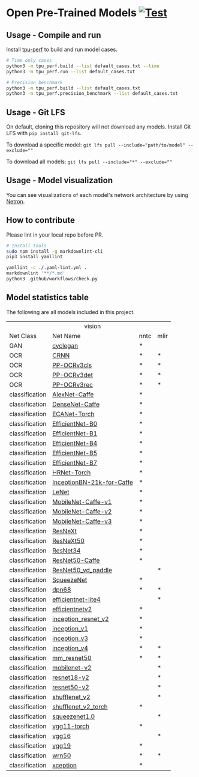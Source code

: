 # Open Pre-Trained Models [![Test](https://github.com/sophgo/model-zoo/actions/workflows/ci.yml/badge.svg?event=schedule)](https://github.com/sophgo/model-zoo/actions/workflows/ci.yml)

## Usage - Compile and run

Install [tpu-perf](https://github.com/sophgo/tpu-perf) to build and run model cases.

```bash
# Time only cases
python3 -m tpu_perf.build --list default_cases.txt --time
python3 -m tpu_perf.run --list default_cases.txt

# Precision benchmark
python3 -m tpu_perf.build --list default_cases.txt
python3 -m tpu_perf.precision_benchmark --list default_cases.txt
```

## Usage - Git LFS

On default, cloning this repository will not download any models. Install
Git LFS with `pip install git-lfs`.

To download a specific model:
`git lfs pull --include="path/to/model" --exclude=""`

To download all models:
`git lfs pull --include="*" --exclude=""`

## Usage - Model visualization

You can see visualizations of each model's network architecture by using [Netron](https://github.com/lutzroeder/Netron).

## How to contribute

Please lint in your local repo before PR.

```bash
# Install tools
sudo npm install -g markdownlint-cli
pip3 install yamllint

yamllint -c ./.yaml-lint.yml .
markdownlint '**/*.md'
python3 .github/workflows/check.py
```

## Model statistics table

 The following are all models included in this project.

<table>
    <tr>
        <td colspan="4"> <img width=200/>vision</td>
    </tr>
    <tr>
        <td>Net Class</td>
        <td>Net Name</td>
        <td>nntc </td>
        <td>mlir</td>
    </tr>
    <tr>
        <td>GAN</td>
        <td><a href="https://github.com/sophgo/model-zoo/tree/main/vision/GAN/cyclegan">cyclegan</td>
        <td>*</td>
        <td></td>
    </tr>
    <tr>
        <td>OCR</td>
        <td><a href="https://github.com/sophgo/model-zoo/tree/main/vision/OCR/CRNN">CRNN</td>
        <td>*</td>
        <td>*</td>
    </tr>
    <tr>
        <td>OCR</td>
        <td><a href="https://github.com/sophgo/model-zoo/tree/main/vision/OCR/PP-OCRv3cls">PP-OCRv3cls</td>
        <td>*</td>
        <td>*</td>
    </tr>
    <tr>
        <td>OCR</td>
        <td><a href="https://github.com/sophgo/model-zoo/tree/main/vision/OCR/PP-OCRv3det">PP-OCRv3det</td>
        <td>*</td>
        <td>*</td>
    </tr>
    <tr>
        <td>OCR</td>
        <td><a href="https://github.com/sophgo/model-zoo/tree/main/vision/OCR/PP-OCRv3rec">PP-OCRv3rec </td>
        <td>*</td>
        <td>*</td>
    </tr>
    <tr>
        <td>classification</td>
        <td><a href="https://github.com/sophgo/model-zoo/tree/main/vision/classification/AlexNet-Caffe">AlexNet-Caffe</td>
        <td>*</td>
        <td></td>
    </tr>
    <tr>
        <td>classification</td>
        <td><a href="https://github.com/sophgo/model-zoo/tree/main/vision/classification/DenseNet-Caffe">DenseNet-Caffe</td>
        <td>*</td>
        <td></td>
    </tr>
    <tr>
        <td>classification</td>
        <td><a href="https://github.com/sophgo/model-zoo/tree/main/vision/classification/ECANet-Torch">ECANet-Torch</td>
        <td>*</td>
        <td></td>
    </tr>
    <tr>
        <td>classification</td>
        <td><a href="https://github.com/sophgo/model-zoo/tree/main/vision/classification/EfficientNet-B0">EfficientNet-B0 </td>
        <td>*</td>
        <td></td>
    </tr>
    <tr>
        <td>classification</td>
        <td><a href="https://github.com/sophgo/model-zoo/tree/main/vision/classification/EfficientNet-B1">EfficientNet-B1 </td>
        <td>*</td>
        <td></td>
    </tr>
    <tr>
        <td>classification</td>
        <td><a href="https://github.com/sophgo/model-zoo/tree/main/vision/classification/EfficientNet-B4">EfficientNet-B4 </td>
        <td>*</td>
        <td></td>
    </tr>
    <tr>
        <td>classification</td>
        <td><a href="https://github.com/sophgo/model-zoo/tree/main/vision/classification/EfficientNet-B5">EfficientNet-B5 </td>
        <td>*</td>
        <td></td>
    </tr>
    <tr>
        <td>classification</td>
        <td><a href="https://github.com/sophgo/model-zoo/tree/main/vision/classification/EfficientNet-B7">EfficientNet-B7 </td>
        <td>*</td>
        <td></td>
    </tr>
    <tr>
        <td>classification</td>
        <td><a href="https://github.com/sophgo/model-zoo/tree/main/vision/classification/HRNet-Torch">HRNet-Torch</td>
        <td>*</td>
        <td></td>
    </tr>
    <tr>
        <td>classification</td>
        <td><a href="https://github.com/sophgo/model-zoo/tree/main/vision/classification/InceptionBN-21k-for-Caffe">InceptionBN-21k-for-Caffe</td>
        <td>*</td>
        <td></td>
    </tr>
    <tr>
        <td>classification</td>
        <td><a href="https://github.com/sophgo/model-zoo/tree/main/vision/classification/LeNet">LeNet </td>
        <td>*</td>
        <td></td>
    </tr>
    <tr>
        <td>classification</td>
        <td><a href="https://github.com/sophgo/model-zoo/tree/main/vision/classification/MobileNet-Caffe-v1">MobileNet-Caffe-v1</td>
        <td>*</td>
        <td></td>
    </tr>
    <tr>
        <td>classification</td>
        <td><a href="https://github.com/sophgo/model-zoo/tree/main/vision/classification/MobileNet-Caffe-v2">MobileNet-Caffe-v2</td>
        <td>*</td>
        <td></td>
    </tr>
    <tr>
        <td>classification</td>
        <td><a href="https://github.com/sophgo/model-zoo/tree/main/vision/classification/MobileNet-Caffe-v3">MobileNet-Caffe-v3</td>
        <td>*</td>
        <td></td>
    </tr>
    <tr>
        <td>classification</td>
        <td><a href="https://github.com/sophgo/model-zoo/tree/main/vision/classification/ResNeXt">ResNeXt</td>
        <td>*</td>
        <td></td>
    </tr>
    <tr>
        <td>classification</td>
        <td><a href="https://github.com/sophgo/model-zoo/tree/main/vision/classification/ResNeXt50">ResNeXt50</td>
        <td>*</td>
        <td></td>
    </tr>
    <tr>
        <td>classification</td>
        <td><a href="https://github.com/sophgo/model-zoo/tree/main/vision/classification/ResNet34">ResNet34</td>
        <td>*</td>
        <td></td>
    </tr>
    <tr>
        <td>classification</td>
        <td><a href="https://github.com/sophgo/model-zoo/tree/main/vision/classification/ResNet50-Caffe">ResNet50-Caffe</td>
        <td>*</td>
        <td></td>
    </tr>
    <tr>
        <td>classification</td>
        <td><a href="https://github.com/sophgo/model-zoo/tree/main/vision/classification/ResNet50_vd_paddle">ResNet50_vd_paddle</td>
        <td></td>
        <td>*</td>
    </tr>
    <tr>
        <td>classification</td>
        <td><a href="https://github.com/sophgo/model-zoo/tree/main/vision/classification/SqueezeNet">SqueezeNet</td>
        <td>*</td>
        <td></td>
    </tr>
    <tr>
        <td>classification</td>
        <td><a href="https://github.com/sophgo/model-zoo/tree/main/vision/classification/dpn68">dpn68</td>
        <td>*</td>
        <td>*</td>
    </tr>
    <tr>
        <td>classification</td>
        <td><a href="https://github.com/sophgo/model-zoo/tree/main/vision/classification/efficientnet-lite4">efficientnet-lite4</td>
        <td></td>
        <td>*</td>
    </tr>
    <tr>
        <td>classification</td>
        <td><a href="https://github.com/sophgo/model-zoo/tree/main/vision/classification/efficientnetv2">efficientnetv2</td>
        <td>*</td>
        <td></td>
    </tr>
    <tr>
        <td>classification</td>
        <td><a href="https://github.com/sophgo/model-zoo/tree/main/vision/classification/inception_resnet_v2">inception_resnet_v2</td>
        <td>*</td>
        <td></td>
    </tr>
    <tr>
        <td>classification</td>
        <td><a href="https://github.com/sophgo/model-zoo/tree/main/vision/classification/inception_v1">inception_v1</td>
        <td>*</td>
        <td></td>
    </tr>
    <tr>
        <td>classification</td>
        <td><a href="https://github.com/sophgo/model-zoo/tree/main/vision/classification/inception_v3">inception_v3</td>
        <td>*</td>
        <td></td>
    </tr>
    <tr>
        <td>classification</td>
        <td><a href="https://github.com/sophgo/model-zoo/tree/main/vision/classification/inception_v4">inception_v4</td>
        <td>*</td>
        <td>*</td>
    </tr>
    <tr>
        <td>classification</td>
        <td><a href="https://github.com/sophgo/model-zoo/tree/main/vision/classification/mm_resnet50">mm_resnet50</td>
        <td>*</td>
        <td>*</td>
    </tr>
    <tr>
        <td>classification</td>
        <td><a href="https://github.com/sophgo/model-zoo/tree/main/vision/classification/mobilenet-v2">mobilenet-v2</td>
        <td></td>
        <td>*</td>
    </tr>
    <tr>
        <td>classification</td>
        <td><a href="https://github.com/sophgo/model-zoo/tree/main/vision/classification/resnet18-v2">resnet18-v2</td>
        <td></td>
        <td>*</td>
    </tr>
    <tr>
        <td>classification</td>
        <td><a href="https://github.com/sophgo/model-zoo/tree/main/vision/classification/resnet50-v2">resnet50-v2</td>
        <td></td>
        <td>*</td>
    </tr>
    <tr>
        <td>classification</td>
        <td><a href="https://github.com/sophgo/model-zoo/tree/main/vision/classification/shufflenet_v2">shufflenet_v2</td>
        <td></td>
        <td>*</td>
    </tr>
    <tr>
        <td>classification</td>
        <td><a href="https://github.com/sophgo/model-zoo/tree/main/vision/classification/shufflenet_v2_torch">shufflenet_v2_torch</td>
        <td>*</td>
        <td></td>
    </tr>
    <tr>
        <td>classification</td>
        <td><a href="https://github.com/sophgo/model-zoo/tree/main/vision/classification/squeezenet1.0">squeezenet1.0</td>
        <td></td>
        <td>*</td>
    </tr>
    <tr>
        <td>classification</td>
        <td><a href="https://github.com/sophgo/model-zoo/tree/main/vision/classification/vgg11-torch">vgg11-torch</td>
        <td>*</td>
        <td></td>
    </tr>
    <tr>
        <td>classification</td>
        <td><a href="https://github.com/sophgo/model-zoo/tree/main/vision/classification/vgg16">vgg16</td>
        <td></td>
        <td>*</td>
    </tr>
    <tr>
        <td>classification</td>
        <td><a href="https://github.com/sophgo/model-zoo/tree/main/vision/classification/vgg19">vgg19</td>
        <td>*</td>
        <td></td>
    </tr>
    <tr>
        <td>classification</td>
        <td><a href="https://github.com/sophgo/model-zoo/tree/main/vision/classification/wrn50">wrn50</td>
        <td>*</td>
        <td>*</td>
    </tr>
    <tr>
        <td>classification</td>
        <td><a href="https://github.com/sophgo/model-zoo/tree/main/vision/classification/xception">xception</td>
        <td>*</td>
        <td></td>
    </tr>


</table>

